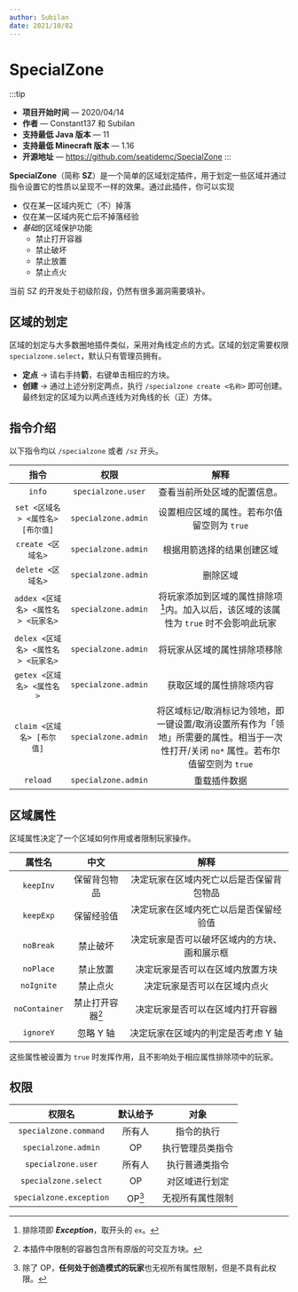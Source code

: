 ```yaml
---
author: Subilan
date: 2021/10/02
---
```


# SpecialZone

:::tip
- **项目开始时间** — 2020/04/14
- **作者** — Constant137 和 Subilan
- **支持最低 Java 版本** — 11
- **支持最低 Minecraft 版本** — 1.16
- **开源地址** — <https://github.com/seatidemc/SpecialZone>
:::

**SpecialZone**（简称 **SZ**）是一个简单的区域划定插件，用于划定一些区域并通过指令设置它的性质以呈现不一样的效果。通过此插件，你可以实现

- 仅在某一区域内死亡（不）掉落
- 仅在某一区域内死亡后不掉落经验
- *基础*的区域保护功能
  - 禁止打开容器
  - 禁止破坏
  - 禁止放置
  - 禁止点火

当前 SZ 的开发处于初级阶段，仍然有很多漏洞需要填补。

## 区域的划定

区域的划定与大多数圈地插件类似，采用对角线定点的方式。区域的划定需要权限 `specialzone.select`，默认只有管理员拥有。

- **定点** → 请右手持**箭**，右键单击相应的方块。
- **创建** → 通过上述分别定两点，执行 `/specialzone create <名称>` 即可创建。最终划定的区域为以两点连线为对角线的长（正）方体。

## 指令介绍

以下指令均以 `/specialzone` 或者 `/sz` 开头。

|指令|权限|解释|
|:-:|:-:|:-:|
|`info`|`specialzone.user`|查看当前所处区域的配置信息。|
|`set <区域名> <属性名> [布尔值]`|`specialzone.admin`|设置相应区域的属性。若布尔值留空则为 `true`|
|`create <区域名>`|`specialzone.admin`|根据用箭选择的结果创建区域|
|`delete <区域名>`|`specialzone.admin`|删除区域|
|`addex <区域名> <属性名> <玩家名>`|`specialzone.admin`|将玩家添加到区域的属性排除项[^1]内。加入以后，该区域的该属性为 `true` 时不会影响此玩家|
|`delex <区域名> <属性名> <玩家名>`|`specialzone.admin`|将玩家从区域的属性排除项移除|
|`getex <区域名> <属性名>`|`specialzone.admin`|获取区域的属性排除项内容|
|`claim <区域名> [布尔值]`|`specialzone.admin`|将区域标记/取消标记为领地，即一键设置/取消设置所有作为「领地」所需要的属性。相当于一次性打开/关闭 `no*` 属性。若布尔值留空则为 `true`|
|`reload`|`specialzone.admin`|重载插件数据|

[^1]: 排除项即 ***Exception***，取开头的 `ex`。

## 区域属性

区域属性决定了一个区域如何作用或者限制玩家操作。

|属性名|中文|解释|
|:-:|:-:|:-:|
|`keepInv`|保留背包物品|决定玩家在区域内死亡以后是否保留背包物品|
|`keepExp`|保留经验值|决定玩家在区域内死亡以后是否保留经验值|
|`noBreak`|禁止破坏|决定玩家是否可以破坏区域内的方块、画和展示框|
|`noPlace`|禁止放置|决定玩家是否可以在区域内放置方块|
|`noIgnite`|禁止点火|决定玩家是否可以在区域内点火|
|`noContainer`|禁止打开容器[^2]|决定玩家是否可以在区域内打开容器|
|`ignoreY`|忽略 Y 轴|决定玩家在区域内的判定是否考虑 Y 轴|

[^2]: 本插件中限制的容器包含所有原版的可交互方块。

这些属性被设置为 `true` 时发挥作用，且不影响处于相应属性排除项中的玩家。

## 权限

|权限名|默认给予|对象|
|:-:|:-:|:-:|
|`specialzone.command`|所有人|指令的执行|
|`specialzone.admin`|OP|执行管理员类指令|
|`specialzone.user`|所有人|执行普通类指令|
|`specialzone.select`|OP|对区域进行划定|
|`specialzone.exception`|OP[^3]|无视所有属性限制|

[^3]: 除了 OP，**任何处于创造模式的玩家**也无视所有属性限制，但是不具有此权限。
